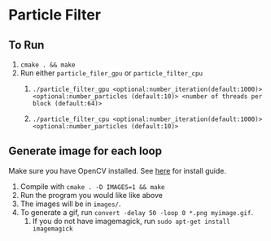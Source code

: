# Particle Filter

## To Run
1. `cmake . && make`
3. Run either `particle_filer_gpu` or `particle_filter_cpu`
   1. ```
      ./particle_filter_gpu <optional:number_iteration(default:1000)> <optional:number_particles (default:10)> <number of threads per block (default:64)>
      
   2. ```
      ./particle_filter_cpu <optional:number_iteration(default:1000)> <optional:number_particles (default:10)>

## Generate image for each loop
Make sure you have OpenCV installed. See [here](https://docs.opencv.org/4.x/d7/d9f/tutorial_linux_install.html) for install guide.
1. Compile with `cmake . -D IMAGES=1 && make`
2. Run the program you would like like above
3. The images will be in `images/`.
4. To generate a gif, run `convert -delay 50 -loop 0 *.png myimage.gif`.
   1. If you do not have imagemagick, run `sudo apt-get install imagemagick`
